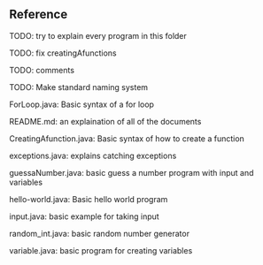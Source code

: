 ## Reference

TODO: try to explain every program in this folder

TODO: fix creatingAfunctions

TODO: comments

TODO: Make standard naming system

ForLoop.java: Basic syntax of a for loop

README.md: an explaination of all of the documents

CreatingAfunction.java: Basic syntax of how to create a function

exceptions.java: explains catching exceptions

guessaNumber.java: basic guess a number program with input and variables

hello-world.java: Basic hello world program

input.java: basic example for taking input

random_int.java: basic random number generator

variable.java: basic program for creating variables


